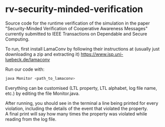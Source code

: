 # rv-security-minded-verification
Source code for the runtime verification of the simulation in the paper "Security-Minded Verification of Cooperative Awareness Messages" currently submitted to IEEE Transactions on Dependable and Secure Computing.

To run, first install LamaConv by following their instructions at (usually just downloading a zip and extracting it) https://www.isp.uni-luebeck.de/lamaconv


Run our code with:
```bash
java Monitor <path_to_lamaconv>
```

Everything can be customised (LTL property, LTL alphabet, log file name, etc.) by editing the file Monitor.java.

After running, you should see in the terminal a line being printed for every violation, including the details of the event that violated the property.   
A final print will say how many times the property was violated while reading from the log file.
